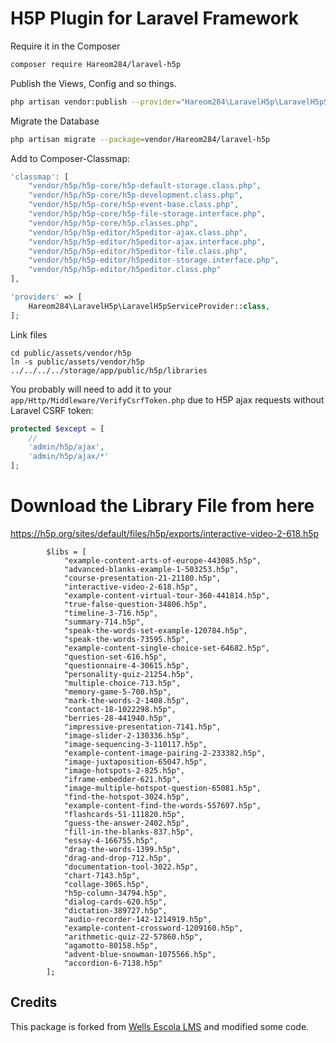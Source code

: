 # H5P Plugin for Laravel Framework

Require it in the Composer

```bash
composer require Hareom284/laravel-h5p
```

Publish the Views, Config and so things.

```bash
php artisan vendor:publish --provider="Hareom284\LaravelH5p\LaravelH5pServiceProvider"
```

Migrate the Database

```bash
php artisan migrate --package=vendor/Hareom284/laravel-h5p
```

Add to Composer-Classmap:

```php
'classmap': [
    "vendor/h5p/h5p-core/h5p-default-storage.class.php",
    "vendor/h5p/h5p-core/h5p-development.class.php",
    "vendor/h5p/h5p-core/h5p-event-base.class.php",
    "vendor/h5p/h5p-core/h5p-file-storage.interface.php",
    "vendor/h5p/h5p-core/h5p.classes.php",
    "vendor/h5p/h5p-editor/h5peditor-ajax.class.php",
    "vendor/h5p/h5p-editor/h5peditor-ajax.interface.php",
    "vendor/h5p/h5p-editor/h5peditor-file.class.php",
    "vendor/h5p/h5p-editor/h5peditor-storage.interface.php",
    "vendor/h5p/h5p-editor/h5peditor.class.php"
],
```

```php
'providers' => [
    Hareom284\LaravelH5p\LaravelH5pServiceProvider::class,
];
```

Link files

```
cd public/assets/vendor/h5p
ln -s public/assets/vendor/h5p ../../../../storage/app/public/h5p/libraries
```

You probably will need to add it to your `app/Http/Middleware/VerifyCsrfToken.php` due to H5P ajax requests without Laravel CSRF token:

```php
protected $except = [
    //
    'admin/h5p/ajax',
    'admin/h5p/ajax/*'
];
```

# Download the Library File from here 

https://h5p.org/sites/default/files/h5p/exports/interactive-video-2-618.h5p

```
        $libs = [
            "example-content-arts-of-europe-443085.h5p",
            "advanced-blanks-example-1-503253.h5p",
            "course-presentation-21-21180.h5p",
            "interactive-video-2-618.h5p",
            "example-content-virtual-tour-360-441814.h5p",
            "true-false-question-34806.h5p",
            "timeline-3-716.h5p",
            "summary-714.h5p",
            "speak-the-words-set-example-120784.h5p",
            "speak-the-words-73595.h5p",
            "example-content-single-choice-set-64682.h5p",
            "question-set-616.h5p",
            "questionnaire-4-30615.h5p",
            "personality-quiz-21254.h5p",
            "multiple-choice-713.h5p",
            "memory-game-5-708.h5p",
            "mark-the-words-2-1408.h5p",
            "contact-18-1022298.h5p",
            "berries-28-441940.h5p",
            "impressive-presentation-7141.h5p",
            "image-slider-2-130336.h5p",
            "image-sequencing-3-110117.h5p",
            "example-content-image-pairing-2-233382.h5p",
            "image-juxtaposition-65047.h5p",
            "image-hotspots-2-825.h5p",
            "iframe-embedder-621.h5p",
            "image-multiple-hotspot-question-65081.h5p",
            "find-the-hotspot-3024.h5p",
            "example-content-find-the-words-557697.h5p",
            "flashcards-51-111820.h5p",
            "guess-the-answer-2402.h5p",
            "fill-in-the-blanks-837.h5p",
            "essay-4-166755.h5p",
            "drag-the-words-1399.h5p",
            "drag-and-drop-712.h5p",
            "documentation-tool-3022.h5p",
            "chart-7143.h5p",
            "collage-3065.h5p",
            "h5p-column-34794.h5p",
            "dialog-cards-620.h5p",
            "dictation-389727.h5p",
            "audio-recorder-142-1214919.h5p",
            "example-content-crossword-1209160.h5p",
            "arithmetic-quiz-22-57860.h5p",
            "agamotto-80158.h5p",
            "advent-blue-snowman-1075566.h5p",
            "accordion-6-7138.h5p"
        ];
```

## Credits
This package is forked from [Wells Escola LMS](https://github.com/EscolaSoft/Laravel-H5P) and modified some code. 
